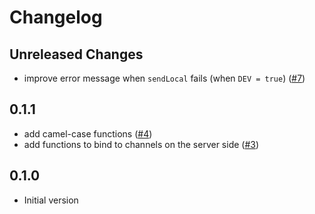 # Changelog

## Unreleased Changes

- improve error message when `sendLocal` fails (when `DEV = true`)  ([#7](https://github.com/seaofvoices/crosswalk-channels/pull/7))

## 0.1.1

- add camel-case functions ([#4](https://github.com/seaofvoices/crosswalk-channels/pull/4))
- add functions to bind to channels on the server side ([#3](https://github.com/seaofvoices/crosswalk-channels/pull/3))

## 0.1.0

- Initial version
